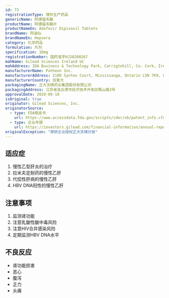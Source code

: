 ```yaml
---
id: 73
registrationType: 境外生产药品
genericName: 阿德福韦酯
productName: 阿德福韦酯片
productNameEn: Adefovir Dipivoxil Tablets
brandName: 阿迪仙
brandNameEn: Hepsera
category: 化学药品
formulation: 片剂
specification: 10mg
registrationNumber: 国药准字HJ20200267
mahName: Gilead Sciences Ireland UC
mahAddress: IDA Business & Technology Park, Carrigtohill, Co. Cork, Ireland
manufacturerName: Patheon Inc.
manufacturerAddress: 2100 Syntex Court, Mississauga, Ontario L5N 7K9, Canada
manufacturerCountry: 加拿大
packagingName: 正大天晴药业集团股份有限公司
packagingAddress: 江苏省连云港市经济技术开发区陬山路3号
approvalDate: 2020-09-10
isOriginal: true
originator: Gilead Sciences, Inc.
originatorSource:
  - type: FDA橙皮书
    url: https://www.accessdata.fda.gov/scripts/cder/ob/patent_info.cfm?Product_No=001&Appl_No=021449
  - type: 企业年报
    url: https://investors.gilead.com/financial-information/annual-reports
originalException: "原研企业授权正大天晴分装"
---
```


## 适应症

1. 慢性乙型肝炎的治疗
2. 拉米夫定耐药的慢性乙肝
3. 代偿性肝病的慢性乙肝
4. HBV DNA阳性的慢性乙肝

## 注意事项

1. 监测肾功能
2. 注意乳酸性酸中毒风险
3. 注意HIV合并感染风险
4. 定期监测HBV DNA水平

## 不良反应

- 肾功能损害
- 恶心
- 腹泻
- 乏力
- 头痛 